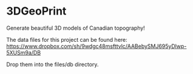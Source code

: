 3DGeoPrint
==========

Generate beautiful 3D models of Canadian topography!


The data files for this project can be found here:
https://www.dropbox.com/sh/9wdgc48msfttvlc/AABebySMJ695yDlwp-5XUSm9a/DB

Drop them into the files/db directory.
